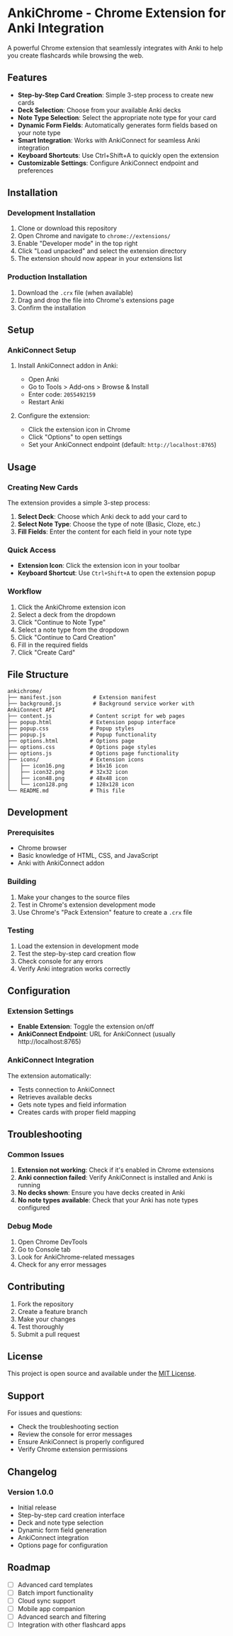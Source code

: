 # AnkiChrome - Chrome Extension for Anki Integration

A powerful Chrome extension that seamlessly integrates with Anki to help you create flashcards while browsing the web.

## Features

- **Step-by-Step Card Creation**: Simple 3-step process to create new cards
- **Deck Selection**: Choose from your available Anki decks
- **Note Type Selection**: Select the appropriate note type for your card
- **Dynamic Form Fields**: Automatically generates form fields based on your note type
- **Smart Integration**: Works with AnkiConnect for seamless Anki integration
- **Keyboard Shortcuts**: Use Ctrl+Shift+A to quickly open the extension
- **Customizable Settings**: Configure AnkiConnect endpoint and preferences

## Installation

### Development Installation

1. Clone or download this repository
2. Open Chrome and navigate to `chrome://extensions/`
3. Enable "Developer mode" in the top right
4. Click "Load unpacked" and select the extension directory
5. The extension should now appear in your extensions list

### Production Installation

1. Download the `.crx` file (when available)
2. Drag and drop the file into Chrome's extensions page
3. Confirm the installation

## Setup

### AnkiConnect Setup

1. Install AnkiConnect addon in Anki:
   - Open Anki
   - Go to Tools > Add-ons > Browse & Install
   - Enter code: `2055492159`
   - Restart Anki

2. Configure the extension:
   - Click the extension icon in Chrome
   - Click "Options" to open settings
   - Set your AnkiConnect endpoint (default: `http://localhost:8765`)

## Usage

### Creating New Cards

The extension provides a simple 3-step process:

1. **Select Deck**: Choose which Anki deck to add your card to
2. **Select Note Type**: Choose the type of note (Basic, Cloze, etc.)
3. **Fill Fields**: Enter the content for each field in your note type

### Quick Access

- **Extension Icon**: Click the extension icon in your toolbar
- **Keyboard Shortcut**: Use `Ctrl+Shift+A` to open the extension popup

### Workflow

1. Click the AnkiChrome extension icon
2. Select a deck from the dropdown
3. Click "Continue to Note Type"
4. Select a note type from the dropdown
5. Click "Continue to Card Creation"
6. Fill in the required fields
7. Click "Create Card"

## File Structure

```
ankichrome/
├── manifest.json          # Extension manifest
├── background.js          # Background service worker with AnkiConnect API
├── content.js            # Content script for web pages
├── popup.html            # Extension popup interface
├── popup.css             # Popup styles
├── popup.js              # Popup functionality
├── options.html          # Options page
├── options.css           # Options page styles
├── options.js            # Options page functionality
├── icons/                # Extension icons
│   ├── icon16.png        # 16x16 icon
│   ├── icon32.png        # 32x32 icon
│   ├── icon48.png        # 48x48 icon
│   └── icon128.png       # 128x128 icon
└── README.md             # This file
```

## Development

### Prerequisites

- Chrome browser
- Basic knowledge of HTML, CSS, and JavaScript
- Anki with AnkiConnect addon

### Building

1. Make your changes to the source files
2. Test in Chrome's extension development mode
3. Use Chrome's "Pack Extension" feature to create a `.crx` file

### Testing

1. Load the extension in development mode
2. Test the step-by-step card creation flow
3. Check console for any errors
4. Verify Anki integration works correctly

## Configuration

### Extension Settings

- **Enable Extension**: Toggle the extension on/off
- **AnkiConnect Endpoint**: URL for AnkiConnect (usually http://localhost:8765)

### AnkiConnect Integration

The extension automatically:
- Tests connection to AnkiConnect
- Retrieves available decks
- Gets note types and field information
- Creates cards with proper field mapping

## Troubleshooting

### Common Issues

1. **Extension not working**: Check if it's enabled in Chrome extensions
2. **Anki connection failed**: Verify AnkiConnect is installed and Anki is running
3. **No decks shown**: Ensure you have decks created in Anki
4. **No note types available**: Check that your Anki has note types configured

### Debug Mode

1. Open Chrome DevTools
2. Go to Console tab
3. Look for AnkiChrome-related messages
4. Check for any error messages

## Contributing

1. Fork the repository
2. Create a feature branch
3. Make your changes
4. Test thoroughly
5. Submit a pull request

## License

This project is open source and available under the [MIT License](LICENSE).

## Support

For issues and questions:
- Check the troubleshooting section
- Review the console for error messages
- Ensure AnkiConnect is properly configured
- Verify Chrome extension permissions

## Changelog

### Version 1.0.0
- Initial release
- Step-by-step card creation interface
- Deck and note type selection
- Dynamic form field generation
- AnkiConnect integration
- Options page for configuration

## Roadmap

- [ ] Advanced card templates
- [ ] Batch import functionality
- [ ] Cloud sync support
- [ ] Mobile app companion
- [ ] Advanced search and filtering
- [ ] Integration with other flashcard apps 